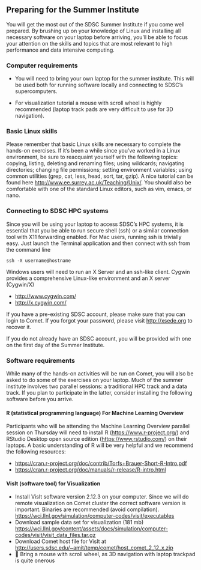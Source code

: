 ## Preparing for the Summer Institute

You will get the most out of the SDSC Summer Institute if you come well prepared. By brushing up on your knowledge of Linux and installing all necessary software on your laptop before arriving, you’ll be able to focus your attention on the skills and topics that are most relevant to high performance and data intensive computing.

###  Computer requirements

* You will need to bring your own laptop for the summer institute. This will be used both for running software locally and connecting to SDSC’s supercomputers.

* For visualization tutorial a mouse with scroll wheel is highly recommended (laptop track pads are very difficult to use for 3D navigation).

### Basic Linux skills

Please remember that basic Linux skills are necessary to complete the hands-on exercises. If it’s been a while since you’ve worked in a Linux environment, be sure to reacquaint yourself with the following topics: copying, listing, deleting and renaming files; using wildcards; navigating directories; changing file permissions; setting environment variables; using common utilities (grep, cat, less, head, sort, tar, gzip). A nice tutorial can be found here http://www.ee.surrey.ac.uk/Teaching/Unix/. You should also be comfortable with one of the standard Linux editors, such as vim, emacs, or nano.

### Connecting to SDSC HPC systems

Since you will be using your laptop to access SDSC’s HPC systems, it is essential that you be able to run secure shell (ssh) or a similar connection tool with X11 forwarding enabled. For Mac users, running ssh is trivially easy. Just launch the Terminal application and then connect with ssh from the command line

    ssh -X username@hostname

Windows users will need to run an X Server and an ssh-like client. Cygwin provides a comprehensive Linux-like environment and an X server (Cygwin/X)

* http://www.cygwin.com/
* http://x.cygwin.com/

If you have a pre-existing SDSC account, please make sure that you can login to Comet. If you forgot your password, please visit <http://xsede.org> to recover it.

If you do not already have an SDSC account, you will be provided with one on the first day of the Summer Institute.

### Software requirements

While many of the hands-on activities will be run on Comet, you will also be asked to do some of the exercises on your laptop. Much of the summer institute involves two parallel sessions: a traditional HPC track and a data track. If you plan to participate in the latter, consider installing the following software before you arrive.

#### R (statistical programming language) For Machine Learning Overview

Participants who will be attending the Machine Learning Overview parallel session on Thursday will need to install R (https://www.r-project.org/) and RStudio Desktop open source edition (https://www.rstudio.com/) on their laptops. A basic understanding of R will be very helpful and we recommend the following resources:

* https://cran.r-project.org/doc/contrib/Torfs+Brauer-Short-R-Intro.pdf
* https://cran.r-project.org/doc/manuals/r-release/R-intro.html


#### VisIt (software tool) for Visualization

* Install VisIt software version 2.12.3 on your computer. Since we will do remote visualization on Comet cluster the correct software version is important. Binaries are recommended (avoid compilation). <https://wci.llnl.gov/simulation/computer-codes/visit/executables>
* Download sample data set for visualization (181 mb) https://wci.llnl.gov/content/assets/docs/simulation/computer-codes/visit/visit_data_files.tar.gz
* Download Comet host file for VisIt at http://users.sdsc.edu/~amit/temp/comet/host_comet_2_12_x.zip
* &#x1F534; Bring a mouse with scroll wheel, as 3D navigation with laptop trackpad is quite onerous
